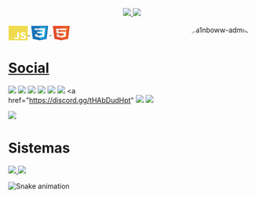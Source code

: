 <div align="center">
  <a href="https://github.com/ra1nboww">
  <img height="180em" src="https://github-readme-stats.vercel.app/api?username=ra1nboww&show_icons=true&theme=dark&include_all_commits=true&count_private=true&title_color=blue"/>
  <img height="180em" src="https://github-readme-stats.vercel.app/api/top-langs/?username=ra1nboww&layout=compact&langs_count=7&theme=dark&title_color=blue"/>
</div>

<div style="display: inline_block"><br>
  <img align="center" alt="ra1nboww-Js" height="30" width="40" src="https://raw.githubusercontent.com/devicons/devicon/master/icons/javascript/javascript-plain.svg">
  <img align="center" alt="ra1nboww-CSS" height="30" width="40" src="https://raw.githubusercontent.com/devicons/devicon/master/icons/css3/css3-original.svg">
  <img align="center" alt="ra1nboww-HTML" height="30" width="40" src="https://raw.githubusercontent.com/devicons/devicon/master/icons/html5/html5-original.svg">
  <img align="right" alt="ra1nboww-admfofo" height="250" style="border-radius:50px;" src="https://cdn.discordapp.com/attachments/931380276322521091/941799468662140998/Cat_Glitter_GIF_-_Cat_Glitter_Kitty_-_Discover__Share_GIFs.gif">
 </div>
 
 ##
 
 

  
 <div>
   
   <h1> Social </h1>
   
  <a href="https://instagram.com/favero.gb" target="_blank"> <img src="https://img.shields.io/badge/-Instagram-%23E4405F?style=for-the-badge&logo=instagram&logoColor=white" target="_blank"></a>
   <a href="https://www.tiktok.com/@faavero?fromUrl=%2Frainznn&lang=pt-BR" target="_blank"> <img src="https://img.shields.io/badge/TikTok-000000?style=for-the-badge&logo=tiktok&logoColor=white"></a>
   <a href="https://www.reddit.com/user/InsideOdd7447" target="_blank"> <img src="https://img.shields.io/badge/Reddit-FF4500?style=for-the-badge&logo=reddit&logoColor=white"></a>
   <a href="https://www.twitter.com/rainpobre" target="_blank"> <img src="https://img.shields.io/badge/Twitter-1DA1F2?style=for-the-badge&logo=twitter&logoColor=white"></a>
   <a href="https://open.spotify.com/user/893unysyk1i8rzc3f9zkt4nyn" target="_blank"> <img src="https://img.shields.io/badge/Spotify-1ED760?&style=for-the-badge&logo=spotify&logoColor=white"></a>
   <a href="https://soundcloud.com/faverokkj" target="_blank"> <img src="https://img.shields.io/badge/SoundCloud-FF3300?style=for-the-badge&logo=soundcloud&logoColor=white"></a>
  <a href="https://discord.gg/tHAbDudHpt" <img src="https://img.shields.io/badge/Discord-0088CC?logo=discord&logoColor=white&style=for-the-badge">
   <a href="https://steamcommunity.com/profiles/76561199109226253/" target="_blank"> <img src="https://img.shields.io/badge/Steam-000000?style=for-the-badge&logo=steam&logoColor=white"></a>
   
   <a href="https://www.youtube.com/channel/UCxqVePCpiMkskSfdO8T0mLA" target="_blank"> <img src="https://img.shields.io/badge/YouTube-FF0000?style=for-the-badge&logo=youtube&logoColor=white"></a>
   
   
 </div>
  
  <div>
    <h1> Sistemas </h1>
    <a href="https://github.com/ra1nboww" target="_blank"> <img src="https://img.shields.io/badge/Android-3DDC84?style=for-the-badge&logo=android&logoColor=white"> </a>
    <a href="https://github.com/ra1nboww" target="_blank"> <img src="https://img.shields.io/badge/Windows-0078D6?style=for-the-badge&logo=windows&logoColor=white"> </a>
 
 ![Snake animation](https://github.com/ra1nboww/ra1nboww/blob/output/github-contribution-grid-snake.svg)
 
 
  
